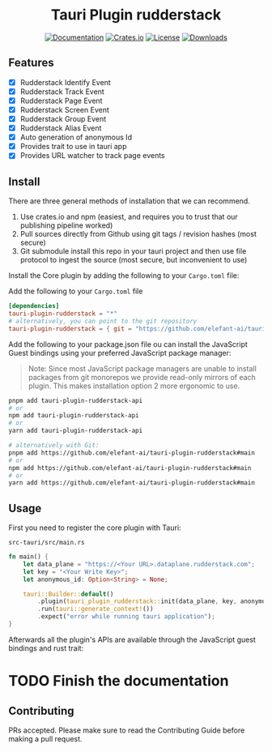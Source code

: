 <div align="center">

# Tauri Plugin rudderstack

[![Documentation](https://docs.rs/tauri-plugin-rudderstack/badge.svg)][documentation]
[![Crates.io](https://img.shields.io/crates/v/tauri-plugin-rudderstack.svg)](https://crates.io/crates/tauri-plugin-rudderstack)
[![License](https://img.shields.io/crates/l/tauri-plugin-rudderstack.svg)](https://github.com/elefant-ai/tauri-plugin-rudderstack/blob/master/LICENSE)
[![Downloads](https://img.shields.io/crates/d/tauri-plugin-rudderstack.svg)](https://crates.io/crates/tauri-plugin-rudderstack)

</div>




## Features
- [x] Rudderstack Identify Event
- [x] Rudderstack Track Event
- [x] Rudderstack Page Event
- [x] Rudderstack Screen Event
- [x] Rudderstack Group Event
- [x] Rudderstack Alias Event
- [x] Auto generation of anonymous Id
- [x] Provides trait to use in tauri app
- [x] Provides URL watcher to track page events

## Install
There are three general methods of installation that we can recommend.

1. Use crates.io and npm (easiest, and requires you to trust that our publishing pipeline worked)
2. Pull sources directly from Github using git tags / revision hashes (most secure)
3. Git submodule install this repo in your tauri project and then use file protocol to ingest the source (most secure, but inconvenient to use)

Install the Core plugin by adding the following to your `Cargo.toml` file:

Add the following to your `Cargo.toml` file
```toml
[dependencies]
tauri-plugin-rudderstack = "*"
# alternatively, you can point to the git repository
tauri-plugin-rudderstack = { git = "https://github.com/elefant-ai/tauri-plugin-rudderstack", branch = "main" }
```
Add the following to your package.json file
ou can install the JavaScript Guest bindings using your preferred JavaScript package manager:

> Note: Since most JavaScript package managers are unable to install packages from git monorepos we provide read-only mirrors of each plugin. This makes installation option 2 more ergonomic to use.

```sh
pnpm add tauri-plugin-rudderstack-api
# or
npm add tauri-plugin-rudderstack-api
# or
yarn add tauri-plugin-rudderstack-api

# alternatively with Git:
pnpm add https://github.com/elefant-ai/tauri-plugin-rudderstack#main
# or
npm add https://github.com/elefant-ai/tauri-plugin-rudderstack#main
# or
yarn add https://github.com/elefant-ai/tauri-plugin-rudderstack#main
```

## Usage
First you need to register the core plugin with Tauri:

`src-tauri/src/main.rs`

```rust
fn main() {
    let data_plane = "https://<Your URL>.dataplane.rudderstack.com";
    let key = "<Your Write Key>";
    let anonymous_id: Option<String> = None;

    tauri::Builder::default()
        .plugin(tauri_plugin_rudderstack::init(data_plane, key, anonymous_id))
        .run(tauri::generate_context!())
        .expect("error while running tauri application");
}
```

Afterwards all the plugin's APIs are available through the JavaScript guest bindings and rust trait:

# TODO Finish the documentation

## Contributing

PRs accepted. Please make sure to read the Contributing Guide before making a pull request.



[repository]: https://github.com/elefant-ai/tauri-plugin-rudderstack
[documentation]: https://docs.rs/tauri-plugin-rudderstack/
[examples]: https://github.com/elefant-ai/tauri-plugin-rudderstack/tree/main/examples/tauri-app
